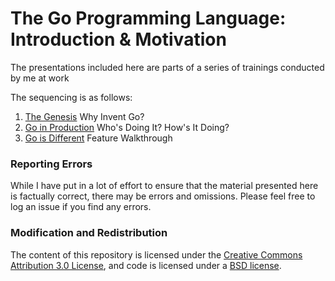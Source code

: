 # The Go Programming Language: Introduction &amp; Motivation

The presentations included here are parts of a series of trainings conducted by me at work

The sequencing is as follows:
 
 1. [The Genesis](https://talks.godoc.org/github.com/codemartial/fkgo/genesis.slide) Why Invent Go?
 2. [Go in Production](https://talks.godoc.org/github.com/codemartial/fkgo/production.slide) Who's Doing It? How's It Doing?
 3. [Go is Different](https://talks.godoc.org/github.com/codemartial/fkgo/features.slide#1) Feature Walkthrough

### Reporting Errors

While I have put in a lot of effort to ensure that the material presented here is factually correct, there may be errors and omissions. Please feel free to log an issue if you find any errors.

### Modification and Redistribution
The content of this repository is licensed under the [Creative Commons Attribution 3.0 License](https://creativecommons.org/licenses/by/3.0/), and code is licensed under a [BSD license](http://golang.org/LICENSE).
